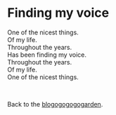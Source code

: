 # Finding my voice

One of the nicest things.<br>
Of my life.<br>
Throughout the years.<br>
Has been finding my voice.<br>
Throughout the years.<br>
Of my life.<br>
One of the nicest things.

<br>

Back to the [blogogogogogarden](/wikiblogarden).
